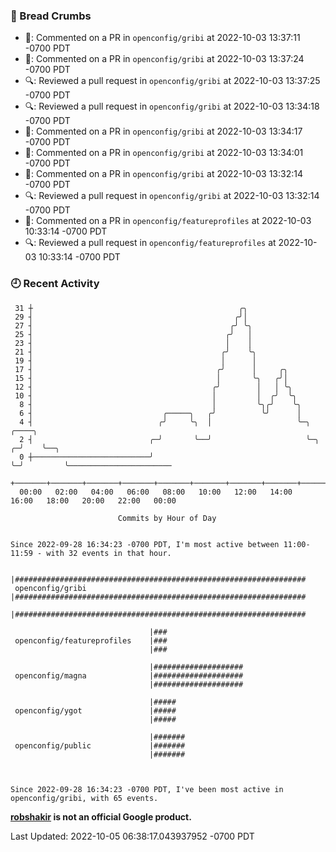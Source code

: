 ### 🍞 Bread Crumbs

 * 💬: Commented on a PR in  `openconfig/gribi` at 2022-10-03 13:37:11 -0700 PDT
 * 💬: Commented on a PR in  `openconfig/gribi` at 2022-10-03 13:37:24 -0700 PDT
 * 🔍: Reviewed a pull request in  `openconfig/gribi` at 2022-10-03 13:37:25 -0700 PDT
 * 🔍: Reviewed a pull request in  `openconfig/gribi` at 2022-10-03 13:34:18 -0700 PDT
 * 💬: Commented on a PR in  `openconfig/gribi` at 2022-10-03 13:34:17 -0700 PDT
 * 💬: Commented on a PR in  `openconfig/gribi` at 2022-10-03 13:34:01 -0700 PDT
 * 💬: Commented on a PR in  `openconfig/gribi` at 2022-10-03 13:32:14 -0700 PDT
 * 🔍: Reviewed a pull request in  `openconfig/gribi` at 2022-10-03 13:32:14 -0700 PDT
 * 💬: Commented on a PR in  `openconfig/featureprofiles` at 2022-10-03 10:33:14 -0700 PDT
 * 🔍: Reviewed a pull request in  `openconfig/featureprofiles` at 2022-10-03 10:33:14 -0700 PDT

### 🕘 Recent Activity
```
 31 ┼                                              ╭╮
 29 ┤                                             ╭╯│
 27 ┤                                            ╭╯ ╰╮
 25 ┤                                           ╭╯   │
 23 ┤                                           │    │
 21 ┤                                          ╭╯    ╰╮
 19 ┤                                          │      │
 17 ┤                                         ╭╯      │     ╭╮
 15 ┤                                         │       ╰╮   ╭╯│
 12 ┤                                        ╭╯        │   │ ╰╮
 10 ┤                                        │         │  ╭╯  ╰╮
  8 ┤                                        │         ╰╮╭╯    ╰╮
  6 ┤                             ╭─────╮   ╭╯          ╰╯      │
  4 ┤                            ╭╯     ╰╮  │                   ╰─╮     ╭────╮
  2 ┤                          ╭─╯       ╰──╯                     ╰─╮ ╭─╯    ╰──╮
  0 ┼──────────────────────────╯                                    ╰─╯         ╰───────────────────────
    +───────+───────+───────+───────+───────+───────+───────+───────+───────+───────+───────+───────+────
  00:00   02:00   04:00   06:00   08:00   10:00   12:00   14:00   16:00   18:00   20:00   22:00   00:00   

						Commits by Hour of Day


Since 2022-09-28 16:34:23 -0700 PDT, I'm most active between 11:00-11:59 - with 32 events in that hour.

```



```
                               |#################################################################
 openconfig/gribi              |#################################################################
                               |#################################################################

                               |###
 openconfig/featureprofiles    |###
                               |###

                               |####################
 openconfig/magna              |####################
                               |####################

                               |#####
 openconfig/ygot               |#####
                               |#####

                               |#######
 openconfig/public             |#######
                               |#######



Since 2022-09-28 16:34:23 -0700 PDT, I've been most active in openconfig/gribi, with 65 events.

```
**[robshakir](mailto:robjs@google.com) is not an official Google product.**  


Last Updated: 2022-10-05 06:38:17.043937952 -0700 PDT
